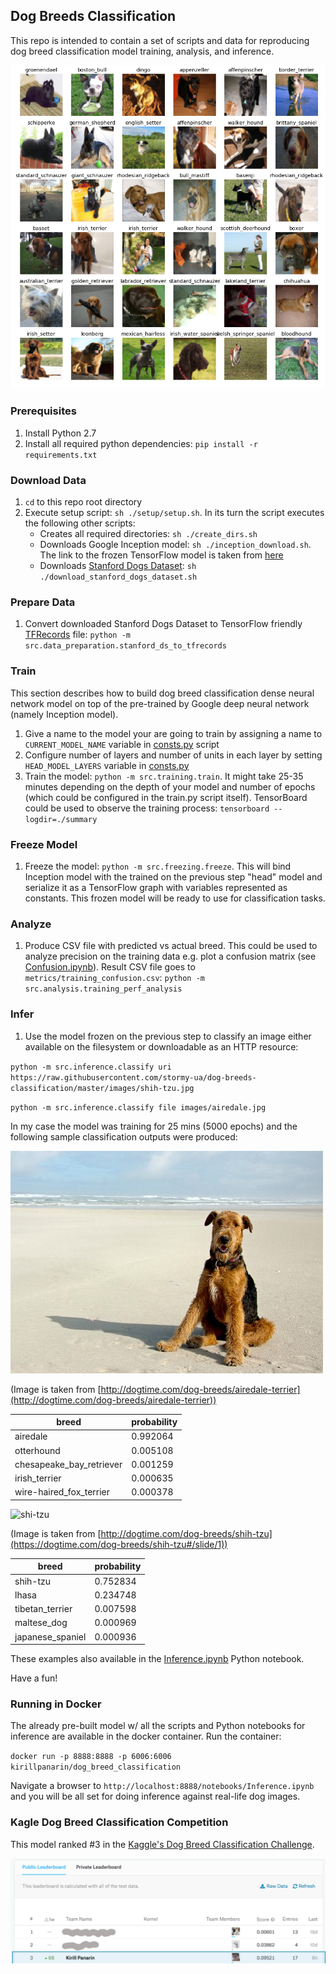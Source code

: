 ## Dog Breeds Classification

This repo is intended to contain a set of scripts and data for reproducing dog breed classification model training, analysis, and inference.

![preview](images/preview.png)

### Prerequisites 

1. Install Python 2.7
2. Install all required python dependencies: `pip install -r requirements.txt`

### Download Data
 

1. `cd` to this repo root directory
2. Execute setup script: `sh ./setup/setup.sh`. In its turn the script executes the following other scripts:
    * Creates all required directories: `sh ./create_dirs.sh`
    * Downloads Google Inception model: `sh ./inception_download.sh`. The link to the frozen TensorFlow model is taken from [here](https://github.com/tensorflow/models/blob/master/tutorials/image/imagenet/classify_image.py#L51)
    * Downloads [Stanford Dogs Dataset](http://vision.stanford.edu/aditya86/ImageNetDogs/): `sh ./download_stanford_dogs_dataset.sh` 

### Prepare Data

1. Convert downloaded Stanford Dogs Dataset to TensorFlow friendly [TFRecords](https://www.tensorflow.org/programmers_guide/datasets#consuming_tfrecord_data) file: `python -m src.data_preparation.stanford_ds_to_tfrecords`

### Train

This section describes how to build dog breed classification dense neural network model on top of the pre-trained by Google deep neural network (namely Inception model).

1. Give a name to the model your are going to train by assigning a name to `CURRENT_MODEL_NAME` variable in [consts.py](src/common/consts.py#L14) script
2. Configure number of layers and number of units in each layer by setting `HEAD_MODEL_LAYERS` variable in [consts.py](src/common/consts.py#L18)
3. Train the model: `python -m src.training.train`. It might take 25-35 minutes depending on the depth of your model and number of epochs (which could be configured in the train.py script itself). TensorBoard could be used to observe the training process: `tensorboard --logdir=./summary`

### Freeze Model

1. Freeze the model: `python -m src.freezing.freeze`. This will bind Inception model with the trained on the previous step "head" model and serialize it as a TensorFlow graph with variables represented as constants. This frozen model will be ready to use for classification tasks.

### Analyze

1. Produce CSV file with predicted vs actual breed. This could be used to analyze precision on the training data e.g. plot a confusion matrix (see [Confusion.ipynb](Confusion.ipynb)). Result CSV file goes to `metrics/training_confusion.csv`: `python -m src.analysis.training_perf_analysis`

### Infer

1. Use the model frozen on the previous step to classify an image either available on the filesystem or downloadable as an HTTP resource: 

`python -m src.inference.classify uri https://raw.githubusercontent.com/stormy-ua/dog-breeds-classification/master/images/shih-tzu.jpg` 

`python -m src.inference.classify file images/airedale.jpg`
 
 In my case the model was training for 25 mins (5000 epochs) and the following sample classification outputs were produced:
 
 ![airedale](images/airedale.jpg)
 
 (Image is taken from [http://dogtime.com/dog-breeds/airedale-terrier](http://dogtime.com/dog-breeds/airedale-terrier))

| breed | probability |
| ------ | ------ |
| airedale | 0.992064 |
| otterhound | 0.005108 |
| chesapeake_bay_retriever | 0.001259 |
| irish_terrier | 0.000635 |
| wire-haired_fox_terrier | 0.000378 |

![shi-tzu](https://raw.githubusercontent.com/stormy-ua/dog-breeds-classification/master/images/shih-tzu.jpg)

(Image is taken from [http://dogtime.com/dog-breeds/shih-tzu](https://dogtime.com/dog-breeds/shih-tzu#/slide/1))

| breed | probability |
| ------ | ------ |
|        shih-tzu | 0.752834 |
|           lhasa | 0.234748 |
| tibetan_terrier | 0.007598 |
|     maltese_dog | 0.000969 |
|japanese_spaniel | 0.000936 |


These examples also available in the [Inference.ipynb](Inference.ipynb) Python notebook.

Have a fun!

### Running in Docker

The already pre-built model w/ all the scripts and Python notebooks for inference are available in the docker container. Run the container:

`docker run -p 8888:8888 -p 6006:6006 kirillpanarin/dog_breed_classification`

Navigate a browser to `http://localhost:8888/notebooks/Inference.ipynb` and you will be all set for doing inference against real-life dog images.

### Kagle Dog Breed Classification Competition

This model ranked #3 in the [Kaggle's Dog Breed Classification Challenge](https://www.kaggle.com/c/dog-breed-identification). 

![kaggle](images/kaggle_leaderboard.jpg)
